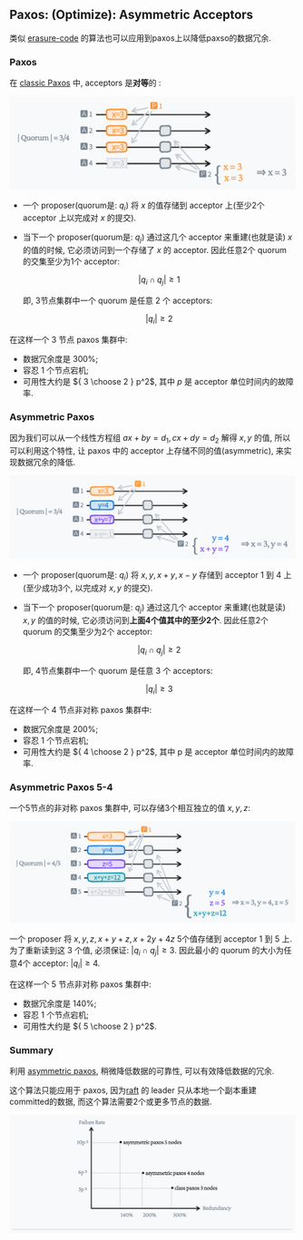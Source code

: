 ## Paxos: (Optimize): Asymmetric Acceptors

类似 [erasure-code](https://en.wikipedia.org/wiki/Erasure_code) 的算法也可以应用到paxos上以降低paxso的数据冗余.

### Paxos

在 [classic Paxos](http://lamport.azurewebsites.net/pubs/pubs.html#paxos-simple) 中, acceptors 是**对等**的 :

![classic](../list/asymmetric-paxos-classic.jpeg)

- 一个 proposer(quorum是: $q_i$) 将 $x$ 的值存储到 acceptor 上(至少2个 acceptor 上以完成对 $x$ 的提交).

- 当下一个 proposer(quorum是: $q_j$) 通过这几个 acceptor 来重建(也就是读) $x$ 的值的时候, 它必须访问到一个存储了 $x$ 的 acceptor.
  因此任意2个 quorum 的交集至少为1个 acceptor:

  $$
  |q_i \cap q_j| \ge 1
  $$

  即, 3节点集群中一个 quorum 是任意 2 个 acceptors:

  $$
  |q_i| \ge 2
  $$

在这样一个 3 节点 paxos 集群中:
- 数据冗余度是 300%;
- 容忍 1 个节点宕机;
- 可用性大约是 ${ 3 \choose 2  } p^2$, 其中 $p$ 是 acceptor 单位时间内的故障率.



### Asymmetric Paxos

因为我们可以从一个线性方程组 $ax+by=d_1, cx+dy=d_2$ 解得 $x, y$ 的值, 所以可以利用这个特性, 让 paxos 中的 acceptor 上存储不同的值(asymmetric), 来实现数据冗余的降低.

![ec](../list/asymmetric-paxos-ec.jpeg)

- 一个 proposer(quorum是: $q_i$) 将 $x, y, x+y, x-y$ 存储到 acceptor 1 到 4 上(至少成功3个, 以完成对 $x, y$ 的提交).

- 当下一个 proposer(quorum是: $q_j$) 通过这几个 acceptor 来重建(也就是读) $x, y$ 的值的时候, 它必须访问到**上面4个值其中的至少2个**.
  因此任意2个 quorum 的交集至少为2个 acceptor:

  $$
  |q_i \cap q_j| \ge 2
  $$

  即, 4节点集群中一个 quorum 是任意 3 个 acceptors:

  $$
  |q_i| \ge 3
  $$


在这样一个 4 节点非对称 paxos 集群中:
- 数据冗余度是 200%;
- 容忍 1 个节点宕机;
- 可用性大约是 ${ 4 \choose 2  } p^2$, 其中 p 是 acceptor 单位时间内的故障率.


### Asymmetric Paxos 5-4

一个5节点的非对称 paxos 集群中, 可以存储3个相互独立的值 $x, y, z$:

![ec53](../list/asymmetric-paxos-ec-53.jpeg)

一个 proposer 将 $x, y, z, x+y+z, x+2y+4z$ 5个值存储到 acceptor 1 到 5 上.
为了重新读到这 3 个值, 必须保证: $|q_i \cap q_j| \ge 3$.
因此最小的 quorum 的大小为任意4个 acceptor: $|q_i| \ge 4$.


在这样一个 5 节点非对称 paxos 集群中:
- 数据冗余度是 140%;
- 容忍 1 个节点宕机;
- 可用性大约是 ${ 5 \choose 2  } p^2$.

### Summary

利用 [asymmetric paxos](https://github.com/drmingdrmer/consensus-bugs/blob/main/CN.md#paxos-optimize-asymmetric-acceptors), 稍微降低数据的可靠性, 可以有效降低数据的冗余.

这个算法只能应用于 paxos, 因为[raft](https://raft.github.io/) 的 leader 只从本地一个副本重建committed的数据, 而这个算法需要2个或更多节点的数据.

![chart](../list/asymmetric-paxos-chart.jpeg)
